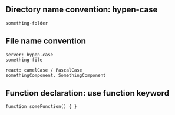 ## Directory name convention: hypen-case

    something-folder

## File name convention

    server: hypen-case
    something-file

    react: camelCase / PascalCase
    somethingComponent, SomethingComponent

## Function declaration: use function keyword

    function someFunction() { }
